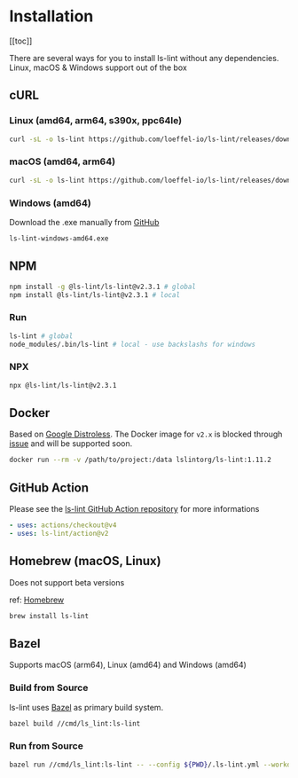 # Installation

[[toc]]

There are several ways for you to install ls-lint without any dependencies.  
Linux, macOS & Windows support out of the box

## cURL

### Linux (amd64, arm64, s390x, ppc64le)

```bash
curl -sL -o ls-lint https://github.com/loeffel-io/ls-lint/releases/download/v2.3.1/ls-lint-linux-amd64 && chmod +x ls-lint && ./ls-lint
```

### macOS (amd64, arm64)

```bash
curl -sL -o ls-lint https://github.com/loeffel-io/ls-lint/releases/download/v2.3.1/ls-lint-darwin-arm64 && chmod +x ls-lint && ./ls-lint
```

### Windows (amd64)

Download the .exe manually
from [GitHub](https://github.com/loeffel-io/ls-lint/releases/download/v2.3.1/ls-lint-windows-amd64.exe)

```bash
ls-lint-windows-amd64.exe
```

## NPM

```bash
npm install -g @ls-lint/ls-lint@v2.3.1 # global
npm install @ls-lint/ls-lint@v2.3.1 # local
```

### Run

```bash
ls-lint # global
node_modules/.bin/ls-lint # local - use backslashs for windows
```

### NPX

```bash
npx @ls-lint/ls-lint@v2.3.1
```

## Docker

Based on [Google Distroless](https://github.com/GoogleContainerTools/distroless). The Docker image for `v2.x` is blocked
through [issue](https://github.com/bazelbuild/rules_docker/issues/1599) and will be supported soon.

```bash
docker run --rm -v /path/to/project:/data lslintorg/ls-lint:1.11.2
```

## GitHub Action

Please see the [ls-lint GitHub Action repository](https://github.com/ls-lint/action) for more informations

```yaml
- uses: actions/checkout@v4
- uses: ls-lint/action@v2
```

## Homebrew (macOS, Linux)

Does not support beta versions

ref: [Homebrew](https://formulae.brew.sh/formula/ls-lint)

```bash
brew install ls-lint
```

## Bazel

Supports macOS (arm64), Linux (amd64) and Windows (amd64)

### Build from Source

ls-lint uses [Bazel](https://bazel.build/) as primary build system.

```bash
bazel build //cmd/ls_lint:ls-lint
```

### Run from Source

```bash
bazel run //cmd/ls_lint:ls-lint -- --config ${PWD}/.ls-lint.yml --workdir ${PWD}
```
